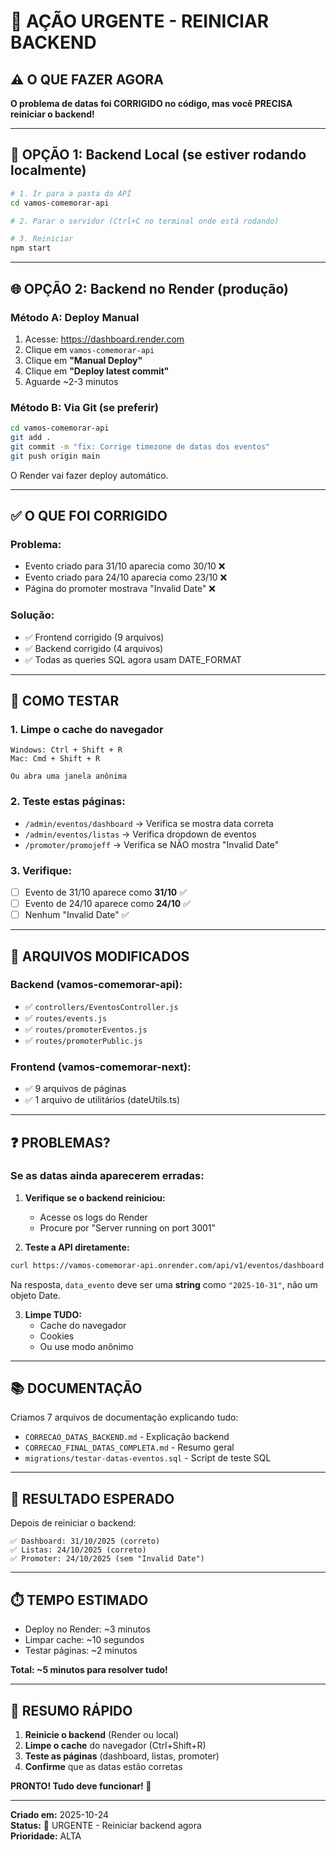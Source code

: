 # 🚨 AÇÃO URGENTE - REINICIAR BACKEND

## ⚠️ O QUE FAZER AGORA

**O problema de datas foi CORRIGIDO no código, mas você PRECISA reiniciar o backend!**

---

## 🔧 OPÇÃO 1: Backend Local (se estiver rodando localmente)

```bash
# 1. Ir para a pasta da API
cd vamos-comemorar-api

# 2. Parar o servidor (Ctrl+C no terminal onde está rodando)

# 3. Reiniciar
npm start
```

---

## 🌐 OPÇÃO 2: Backend no Render (produção)

### Método A: Deploy Manual
1. Acesse: https://dashboard.render.com
2. Clique em `vamos-comemorar-api`
3. Clique em **"Manual Deploy"**
4. Clique em **"Deploy latest commit"**
5. Aguarde ~2-3 minutos

### Método B: Via Git (se preferir)
```bash
cd vamos-comemorar-api
git add .
git commit -m "fix: Corrige timezone de datas dos eventos"
git push origin main
```

O Render vai fazer deploy automático.

---

## ✅ O QUE FOI CORRIGIDO

### Problema:
- Evento criado para 31/10 aparecia como 30/10 ❌
- Evento criado para 24/10 aparecia como 23/10 ❌
- Página do promoter mostrava "Invalid Date" ❌

### Solução:
- ✅ Frontend corrigido (9 arquivos)
- ✅ Backend corrigido (4 arquivos)
- ✅ Todas as queries SQL agora usam DATE_FORMAT

---

## 🧪 COMO TESTAR

### 1. Limpe o cache do navegador

```
Windows: Ctrl + Shift + R
Mac: Cmd + Shift + R

Ou abra uma janela anônima
```

### 2. Teste estas páginas:

- `/admin/eventos/dashboard` → Verifica se mostra data correta
- `/admin/eventos/listas` → Verifica dropdown de eventos
- `/promoter/promojeff` → Verifica se NÃO mostra "Invalid Date"

### 3. Verifique:

- [ ] Evento de 31/10 aparece como **31/10** ✅
- [ ] Evento de 24/10 aparece como **24/10** ✅
- [ ] Nenhum "Invalid Date" ✅

---

## 📁 ARQUIVOS MODIFICADOS

### Backend (vamos-comemorar-api):
- ✅ `controllers/EventosController.js`
- ✅ `routes/events.js`
- ✅ `routes/promoterEventos.js`
- ✅ `routes/promoterPublic.js`

### Frontend (vamos-comemorar-next):
- ✅ 9 arquivos de páginas
- ✅ 1 arquivo de utilitários (dateUtils.ts)

---

## ❓ PROBLEMAS?

### Se as datas ainda aparecerem erradas:

1. **Verifique se o backend reiniciou:**
   - Acesse os logs do Render
   - Procure por "Server running on port 3001"

2. **Teste a API diretamente:**
```bash
curl https://vamos-comemorar-api.onrender.com/api/v1/eventos/dashboard
```

Na resposta, `data_evento` deve ser uma **string** como `"2025-10-31"`, não um objeto Date.

3. **Limpe TUDO:**
   - Cache do navegador
   - Cookies
   - Ou use modo anônimo

---

## 📚 DOCUMENTAÇÃO

Criamos 7 arquivos de documentação explicando tudo:

- `CORRECAO_DATAS_BACKEND.md` - Explicação backend
- `CORRECAO_FINAL_DATAS_COMPLETA.md` - Resumo geral
- `migrations/testar-datas-eventos.sql` - Script de teste SQL

---

## 🎯 RESULTADO ESPERADO

Depois de reiniciar o backend:

```
✅ Dashboard: 31/10/2025 (correto)
✅ Listas: 24/10/2025 (correto)
✅ Promoter: 24/10/2025 (sem "Invalid Date")
```

---

## ⏱️ TEMPO ESTIMADO

- Deploy no Render: ~3 minutos
- Limpar cache: ~10 segundos
- Testar páginas: ~2 minutos

**Total: ~5 minutos para resolver tudo!**

---

## 🚀 RESUMO RÁPIDO

1. **Reinicie o backend** (Render ou local)
2. **Limpe o cache** do navegador (Ctrl+Shift+R)
3. **Teste as páginas** (dashboard, listas, promoter)
4. **Confirme** que as datas estão corretas

**PRONTO! Tudo deve funcionar! 🎉**

---

**Criado em:** 2025-10-24  
**Status:** 🔴 URGENTE - Reiniciar backend agora  
**Prioridade:** ALTA





